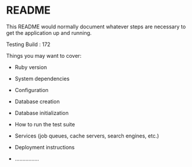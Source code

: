 # README

This README would normally document whatever steps are necessary to get the
application up and running.

Testing Build : 172

Things you may want to cover:

* Ruby version

* System dependencies

* Configuration

* Database creation

* Database initialization

* How to run the test suite

* Services (job queues, cache servers, search engines, etc.)

* Deployment instructions

* ................
